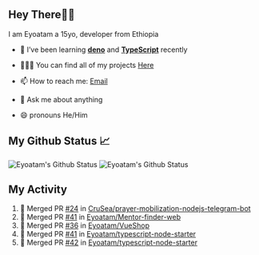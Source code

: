 ## Hey There👋🏽

I am Eyoatam a 15yo, developer from Ethiopia

- 🔭 I’ve been learning **[deno](https://github.com/denoland/deno)** and **[TypeScript](https://github.com/microsoft/TypeScript)** recently 

- 🧑🏽‍💻  You can find all of my projects [Here](https://github.com/Eyoatam?tab=repositories)

- 📫  How to reach me: [Email](mailto:eyoatamtamirat7@gmail.com)

- 💬 Ask me about anything

- 😄 pronouns He/Him

## My Github Status 📈 
<p> 
  <img src="https://github-readme-stats.vercel.app/api?username=Eyoatam&show_icons=true&theme=prussian" alt="Eyoatam's Github Status" />
  <img src="https://github-readme-stats.vercel.app/api/top-langs/?username=Eyoatam&layout=compact&theme=prussian" alt="Eyoatam's Github Status" />
</p>

## My Activity

<!--START_SECTION:activity-->
1. 🎉 Merged PR [#24](https://github.com/CruSea/prayer-mobilization-nodejs-telegram-bot/pull/24) in [CruSea/prayer-mobilization-nodejs-telegram-bot](https://github.com/CruSea/prayer-mobilization-nodejs-telegram-bot)
2. 🎉 Merged PR [#41](https://github.com/Eyoatam/Mentor-finder-web/pull/41) in [Eyoatam/Mentor-finder-web](https://github.com/Eyoatam/Mentor-finder-web)
3. 🎉 Merged PR [#36](https://github.com/Eyoatam/VueShop/pull/36) in [Eyoatam/VueShop](https://github.com/Eyoatam/VueShop)
4. 🎉 Merged PR [#41](https://github.com/Eyoatam/typescript-node-starter/pull/41) in [Eyoatam/typescript-node-starter](https://github.com/Eyoatam/typescript-node-starter)
5. 🎉 Merged PR [#42](https://github.com/Eyoatam/typescript-node-starter/pull/42) in [Eyoatam/typescript-node-starter](https://github.com/Eyoatam/typescript-node-starter)
<!--END_SECTION:activity-->
